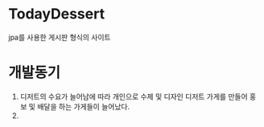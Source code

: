 # TodayDessert
jpa를 사용한 게시판 형식의 사이트

# 개발동기
1. 디저트의 수요가 늘어남에 따라 개인으로 수제 및 디자인 디저트 가게를 만들어 홍보 및 배달을 하는 가게들이 늘어났다.
2. 

